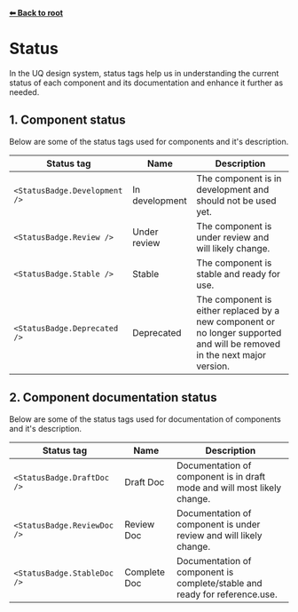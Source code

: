 **[⬅ Back to root](/../#readme)**

# Status

In the UQ design system, status tags help us in understanding the current status of each component and its documentation and enhance it further as needed.

## 1. Component status

Below are some of the status tags used for components and it's description.

Status tag | Name | Description
--- | ---- | -----------
`<StatusBadge.Development />` | In development | The component is in development and should not be used yet.
`<StatusBadge.Review />` | Under review | The component is under review and will likely change. 
`<StatusBadge.Stable />` | Stable | The component is stable and ready for use.
`<StatusBadge.Deprecated />` | Deprecated | The component is either replaced by a new component or no longer supported and will be removed in the next major version.

## 2. Component documentation status

Below are some of the status tags used for documentation of components and it's description.

Status tag | Name | Description
--- | ---- | -----------
`<StatusBadge.DraftDoc />` | Draft Doc | Documentation of component is in draft mode and will most likely change.
`<StatusBadge.ReviewDoc />` | Review Doc | Documentation of component is under review and will likely change.
`<StatusBadge.StableDoc />` | Complete Doc | Documentation of component is complete/stable and ready for reference.use.